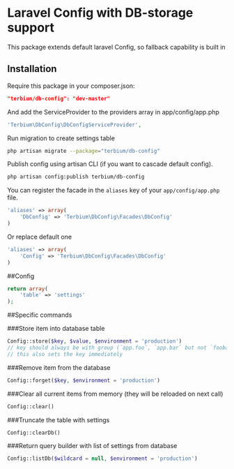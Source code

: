 # Laravel Config with DB-storage support
This package extends default laravel Config, so fallback capability is built in

## Installation
Require this package in your composer.json:

~~~json
"terbium/db-config": "dev-master"
~~~

And add the ServiceProvider to the providers array in app/config/app.php

~~~php
'Terbium\DbConfig\DbConfigServiceProvider',
~~~

Run migration to create settings table

~~~bash
php artisan migrate --package="terbium/db-config"
~~~

Publish config using artisan CLI (if you want to cascade default config).

~~~bash
php artisan config:publish terbium/db-config
~~~

You can register the facade in the `aliases` key of your `app/config/app.php` file.

~~~php
'aliases' => array(
    'DbConfig' => 'Terbium\DbConfig\Facades\DbConfig'
)
~~~

Or replace default one
~~~php
'aliases' => array(
    'Config' => 'Terbium\DbConfig\Facades\DbConfig'
)
~~~

##Config

~~~php
return array(
    'table' => 'settings'
);
~~~

##Specific commands

###Store item into database table

~~~php
Config::store($key, $value, $environment = 'production') 
// key should always be with group (`app.foo`, `app.bar` but not `foobar`)
// this also sets the key immediately
~~~

###Remove item from the database

~~~php
Config::forget($key, $environment = 'production')
~~~

###Clear all current items from memory (they will be reloaded on next call)

~~~php
Config::clear()
~~~

###Truncate the table with settings

~~~php
Config::clearDb()
~~~

###Return query builder with list of settings from database

~~~php
Config::listDb($wildcard = null, $environment = 'production')
~~~

